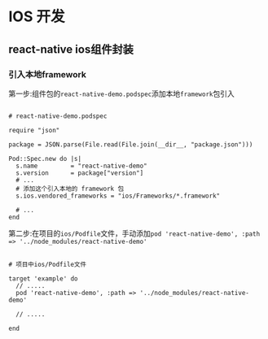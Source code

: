 # IOS 开发

## react-native ios组件封装

### 引入本地framework

第一步:组件包的`react-native-demo.podspec`添加本地`framework`包引入

```podspec

# react-native-demo.podspec

require "json"

package = JSON.parse(File.read(File.join(__dir__, "package.json")))

Pod::Spec.new do |s|
  s.name         = "react-native-demo"
  s.version      = package["version"]
  # ...
  # 添加这个引入本地的 framework 包
  s.ios.vendored_frameworks = "ios/Frameworks/*.framework"
  
  # ...
end

```

第二步:在项目的`ios/Podfile`文件，手动添加`pod 'react-native-demo', :path => '../node_modules/react-native-demo'`

```podfile

# 项目中ios/Podfile文件

target 'example' do
  // .....
  pod 'react-native-demo', :path => '../node_modules/react-native-demo'

  // .....
  
end

```
